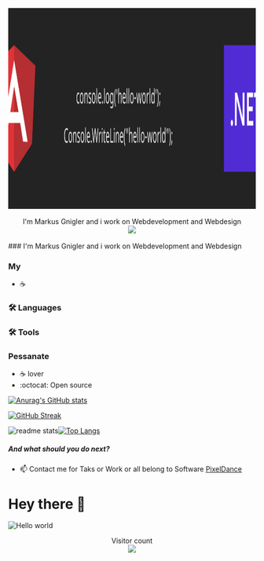 <img src="https://github.com/MarkusGnigler/MarkusGnigler/blob/main/hello-world.svg" alt="Hello world" width="1025" height="409">

<p align="center"> 
  I'm Markus Gnigler and i work on Webdevelopment and Webdesign<br>
  <img src="https://profile-counter.glitch.me/sagar-viradiya/count.svg" />
</p>
### I'm Markus Gnigler and i work on Webdevelopment and Webdesign

### My
- ☕

### 🛠️ Languages

### 🛠️ Tools

### Pessanate
- :coffee: lover
- :octocat: Open source

[![Anurag's GitHub stats](https://github-readme-stats.vercel.app/api?username=MarkusGnigler)](https://github.com/anuraghazra/github-readme-stats)

[![GitHub Streak](http://github-readme-streak-stats.herokuapp.com?user=MarkusGnigler&theme=dracula)](https://git.io/streak-stats)
<!--
http://github-readme-streak-stats.herokuapp.com/demo/?user=MarkusGnigler&theme=dracula&hide_border=false&properties=ring
-->

<img src = "https://github-readme-stats.vercel.app/api?username=MarkusGnigler&&show_icons=true&theme=radical" alt="readme stats">[![Top Langs](https://github-readme-stats.vercel.app/api/top-langs/?username=MarkusGnigler&layout=compact&theme=merko)](https://github.com/anuraghazra/github-readme-stats)

##### And what should you do next?
- 📫 Contact me for Taks or Work or all belong to Software <a href="www.pixeldance.at" target="_blank">PixelDance</a>


<!--
https://arturssmirnovs.github.io/github-profile-readme-generator/
-->


# Hey there :wave:

<img src="https://raw.githubusercontent.com/sagar-viradiya/sagar-viradiya/master/resources/banner.png" alt="Hello world">

<p align="center"> 
  Visitor count<br>
  <img src="https://profile-counter.glitch.me/sagar-viradiya/count.svg" />
</p>

